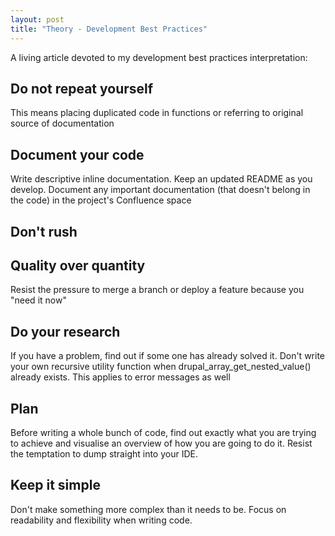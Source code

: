```yaml
---
layout: post
title: "Theory - Development Best Practices"
---
```

A living article devoted to my development best practices interpretation:

## Do not repeat yourself

This means placing duplicated code in functions or referring to original source of documentation
## Document your code

Write descriptive inline documentation. Keep an updated README as you develop. Document any important documentation (that doesn't belong in the code) in the project's Confluence space

## Don't rush

## Quality over quantity

Resist the pressure to merge a branch or deploy a feature because you "need it now"

## Do your research

If you have a problem, find out if some one has already solved it. Don't write your own recursive utility function when drupal_array_get_nested_value() already exists. This applies to error messages as well

## Plan

Before writing a whole bunch of code, find out exactly what you are trying to achieve and visualise an overview of how you are going to do it. Resist the temptation to dump straight into your IDE.

## Keep it simple

Don't make something more complex than it needs to be. Focus on readability and flexibility when writing code.
